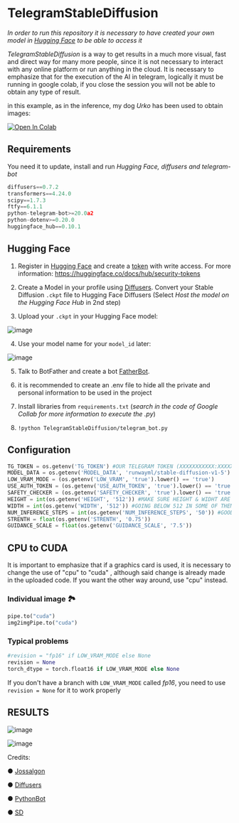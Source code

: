 # TelegramStableDiffusion
*In order to run this repository it is necessary to have created your own model in [Hugging Face](https://huggingface.co/) to be able to access it*

*TelegramStableDiffusion* is a way to get results in a much more visual, fast and direct way for many more people, since it is not necessary to interact with any online platform or run anything in the cloud. It is necessary to emphasize that for the execution of the AI in telegram, logically it must be running in google colab, if you close the session you will not be able to obtain any type of result. 

in this example, as in the inference, my dog *Urko* has been used to obtain images:

[![Open In Colab](https://colab.research.google.com/assets/colab-badge.svg)](https://colab.research.google.com/drive/18FZvTBNm600LV4yBj6VLIAnTHExCoiu4#scrollTo=fkV_XKgx1mzb)

## Requirements
You need it to update, install and run *Hugging Face, diffusers and telegram-bot*

```python
diffusers==0.7.2
transformers==4.24.0
scipy==1.7.3
ftfy==6.1.1
python-telegram-bot>=20.0a2
python-dotenv>=0.20.0
huggingface_hub==0.10.1
```

## Hugging Face

1. Register in [Hugging Face](https://huggingface.co/) and create a [token](https://huggingface.co/settings/tokens) with write access. 
For more information: https://huggingface.co/docs/hub/security-tokens

2. Create a Model in your profile using [Diffusers](https://huggingface.co/spaces/diffusers/convert-sd-ckpt). Convert your Stable Diffusion `.ckpt` file to Hugging Face Diffusers (Select *Host the model on the Hugging Face Hub* in 2nd step)

3. Upload your `.ckpt` in your Hugging Face model:

![image](https://user-images.githubusercontent.com/23172965/204022430-31714cd5-ca1e-4e2c-adc3-a0d34988cc2c.png)

4. Use your model name for your `model_id` later:

![image](https://user-images.githubusercontent.com/23172965/204022618-23b26ee1-4075-422b-a230-19dc71896e9d.png)

5. Talk to BotFather and create a bot [FatherBot](https://t.me/BotFather).

6. it is recommended to create an .env file to hide all the private and personal information to be used in the project

7. Install libraries from ```requirements.txt``` (*search in the code of Google Collab for more information to execute the .py*)

8. ```!python TelegramStableDiffusion/telegram_bot.py```

## Configuration

```python
TG_TOKEN = os.getenv('TG_TOKEN') #OUR TELEGRAM TOKEN (XXXXXXXXXXX:XXXXXXXXXXXXXX-XXXXXXXXXXXXX)
MODEL_DATA = os.getenv('MODEL_DATA', 'runwayml/stable-diffusion-v1-5') #(PROFILE NAME/MODEL NAME) IN HUGGINGFACE
LOW_VRAM_MODE = (os.getenv('LOW_VRAM', 'true').lower() == 'true')
USE_AUTH_TOKEN = (os.getenv('USE_AUTH_TOKEN', 'true').lower() == 'true')
SAFETY_CHECKER = (os.getenv('SAFETY_CHECKER', 'true').lower() == 'true')
HEIGHT = int(os.getenv('HEIGHT', '512')) #MAKE SURE HEIGHT & WIDHT ARE BOTH MULTIPLES OF 8 
WIDTH = int(os.getenv('WIDTH', '512')) #GOING BELOW 512 IN SOME OF THEM MIGHT RESULT IN LOWER QUAILITY IMAGE
NUM_INFERENCE_STEPS = int(os.getenv('NUM_INFERENCE_STEPS', '50')) #GOOD QUALITY WITH 50 (20 TO TESTING PROMPTS)
STRENTH = float(os.getenv('STRENTH', '0.75'))
GUIDANCE_SCALE = float(os.getenv('GUIDANCE_SCALE', '7.5'))
```

## CPU to CUDA 

It is important to emphasize that if a graphics card is used, it is necessary to change the use of "cpu" to "cuda" , although said change is already made in the uploaded code. If you want the other way around, use "cpu" instead.

### Individual image 🏞
```python
pipe.to("cuda")
img2imgPipe.to("cuda")
```

### Typical problems

```python
#revision = "fp16" if LOW_VRAM_MODE else None
revision = None
torch_dtype = torch.float16 if LOW_VRAM_MODE else None
```

If you don't have a branch with ```LOW_VRAM_MODE``` called *fp16*, you need to use  ```revision = None``` for it to work properly


## RESULTS

![image](https://user-images.githubusercontent.com/23172965/205283774-2d37dc07-22f5-429e-86c5-3752133dbb7c.png)

![image](https://user-images.githubusercontent.com/23172965/205283843-daf2ee4b-b211-404d-b7f3-3a334e6385c9.png)


Credits:

● [Jossalgon](https://github.com/jossalgon/StableDiffusionTelegram)

● [Diffusers](https://github.com/huggingface/diffusers)

● [PythonBot](https://github.com/python-telegram-bot/python-telegram-bot)

● [SD](https://github.com/CompVis/stable-diffusion)
